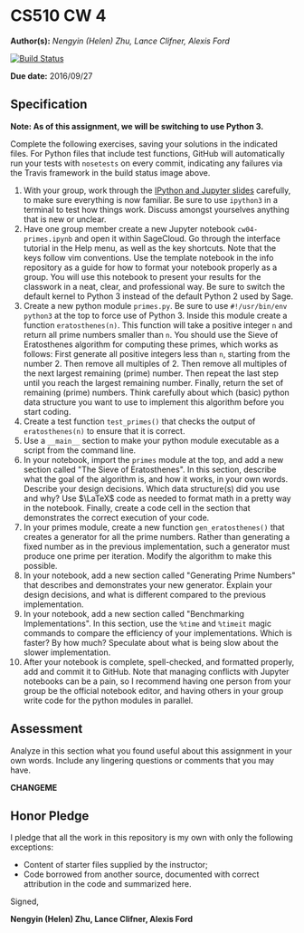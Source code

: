 # CS510 CW 4

**Author(s):** _Nengyin (Helen) Zhu, Lance Clifner, Alexis Ford_

[![Build Status](https://travis-ci.org/chapman-cs510-2016f/cw-04-nv-shen.svg?branch=master)](https://travis-ci.org/chapman-cs510-2016f/cw-04-nv-shen)

**Due date:** 2016/09/27

## Specification

**Note: As of this assignment, we will be switching to use Python 3.**

Complete the following exercises, saving your solutions in the indicated files. For Python files that include test functions, GitHub will automatically run your tests with ```nosetests``` on every commit, indicating any failures via the Travis framework in the build status image above.

1. With your group, work through the [IPython and Jupyter slides](http://slides.com/profdressel/jupyter-overview) carefully, to make sure everything is now familiar. Be sure to use ```ipython3``` in a terminal to test how things work. Discuss amongst yourselves anything that is new or unclear.
1. Have one group member create a new Jupyter notebook ```cw04-primes.ipynb``` and open it within SageCloud. Go through the interface tutorial in the Help menu, as well as the key shortcuts. Note that the keys follow vim conventions. Use the template notebook in the info repository as a guide for how to format your notebook properly as a group. You will use this notebook to present your results for the classwork in a neat, clear, and professional way. Be sure to switch the default kernel to Python 3 instead of the default Python 2 used by Sage.
1. Create a new python module ```primes.py```. Be sure to use ```#!/usr/bin/env python3``` at the top to force use of Python 3. Inside this module create a function ```eratosthenes(n)```. This function will take a positive integer ```n``` and return all prime numbers smaller than ```n```. You should use the Sieve of Eratosthenes algorithm for computing these primes, which works as follows: First generate all positive integers less than ```n```, starting from the number 2. Then remove all multiples of 2. Then remove all multiples of the next largest remaining (prime) number. Then repeat the last step until you reach the largest remaining number. Finally, return the set of remaining (prime) numbers. Think carefully about which (basic) python data structure you want to use to implement this algorithm before you start coding.
1. Create a test function ```test_primes()``` that checks the output of ```eratosthenes(n)``` to ensure that it is correct.
1. Use a ```__main__``` section to make your python module executable as a script from the command line.
1. In your notebook, import the ```primes``` module at the top, and add a new section called "The Sieve of Eratosthenes". In this section, describe what the goal of the algorithm is, and how it works, in your own words. Describe your design decisions. Which data structure(s) did you use and why? Use $\LaTeX$ code as needed to format math in a pretty way in the notebook. Finally, create a code cell in the section that demonstrates the correct execution of your code.
1. In your primes module, create a new function ```gen_eratosthenes()``` that creates a generator for all the prime numbers. Rather than generating a fixed number as in the previous implementation, such a generator must produce one prime per iteration. Modify the algorithm to make this possible.
1. In your notebook, add a new section called "Generating Prime Numbers" that describes and demonstrates your new generator. Explain your design decisions, and what is different compared to the previous implementation.
1. In your notebook, add a new section called "Benchmarking Implementations". In this section, use the ```%time``` and ```%timeit``` magic commands to compare the efficiency of your implementations. Which is faster? By how much? Speculate about what is being slow about the slower implementation.
1. After your notebook is complete, spell-checked, and formatted properly, add and commit it to GitHub. Note that managing conflicts with Jupyter notebooks can be a pain, so I recommend having one person from your group be the official notebook editor, and having others in your group write code for the python modules in parallel.


## Assessment

Analyze in this section what you found useful about this assignment in your own words. Include any lingering questions or comments that you may have.

**CHANGEME**

## Honor Pledge

I pledge that all the work in this repository is my own with only the following exceptions:

* Content of starter files supplied by the instructor;
* Code borrowed from another source, documented with correct attribution in the code and summarized here.

Signed,

**Nengyin (Helen) Zhu, Lance Clifner, Alexis Ford**
